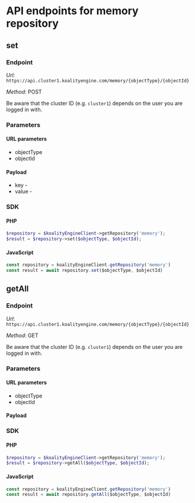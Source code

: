 # API endpoints for memory repository


## set

### Endpoint

*Url*: ```https://api.cluster1.koalityengine.com/memory/{objectType}/{objectId}```

*Method*: POST

Be aware that the cluster ID (e.g. `cluster1`) depends on the user you are logged in with.

### Parameters

#### URL parameters
 - objectType
 - objectId

#### Payload
- key - 
- value - 

### SDK

#### PHP
```php
$repository = $koalityEngineClient->getRepository('memory');
$result = $repository->set($objectType, $objectId);
```

#### JavaScript

```javascript
const repository = koalityEngineClient.getRepository('memory')
const result = await repository.set($objectType, $objectId)
```


## getAll

### Endpoint

*Url*: ```https://api.cluster1.koalityengine.com/memory/{objectType}/{objectId}```

*Method*: GET

Be aware that the cluster ID (e.g. `cluster1`) depends on the user you are logged in with.

### Parameters

#### URL parameters
 - objectType
 - objectId

#### Payload

### SDK

#### PHP
```php
$repository = $koalityEngineClient->getRepository('memory');
$result = $repository->getAll($objectType, $objectId);
```

#### JavaScript

```javascript
const repository = koalityEngineClient.getRepository('memory')
const result = await repository.getAll($objectType, $objectId)
```

